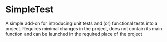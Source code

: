 # SimpleTest
A simple add-on for introducing unit tests and (or) functional tests into a project. Requires minimal changes in the project, does not contain its main function and can be launched in the required place of the project
